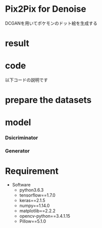 # Pix2Pix for Denoise

DCGANを用いてポケモンのドット絵を生成する

# result


# code
以下コードの説明です

# prepare the datasets

# model

### Dsicriminator

### Generator

# Requirement

- Software
    - python3.6.3
    - tensorflow==1.7.0
    - keras==2.1.5
    - numpy==1.14.0
    - matplotlib==2.2.2
    - opencv-python==3.4.1.15
    - Pillow==5.1.0


